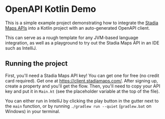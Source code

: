 # OpenAPI Kotlin Demo

This is a simple example project demonstrating how to integrate the
[Stadia Maps APIs](https://docs.stadiamaps.com/api-reference/) into a Kotlin project
with an auto-generated OpenAPI client.

This can serve as a rough template for any JVM-based language integration, as well as a
playground to try out the Stadia Maps API in an IDE such as IntelliJ.

## Running the project

First, you'll need a Stadia Maps API key! You can get one for free (no credit card required).
Get one at https://client.stadiamaps.com/. After signing up, create a property and you'll get
the flow. Then, you'll need to copy your API key and put it in `Main.kt` (see
the placeholder variable at the top of the file).

You can either run in IntelliJ by clicking the play button in the gutter
next to the `main` function, or by running `./gradlew run --quiet` (`gradlew.bat`
on Windows) in your terminal.
